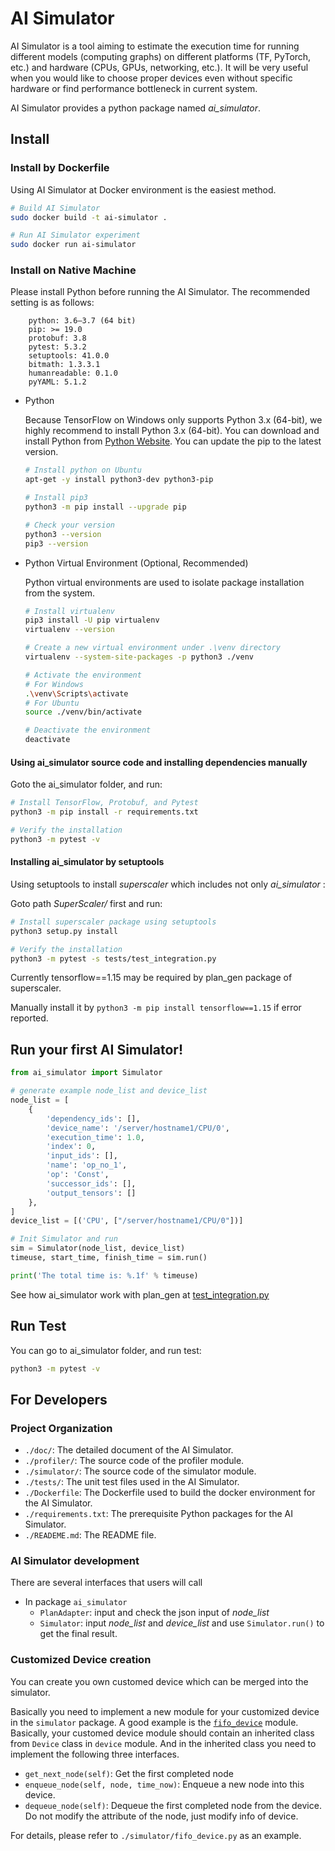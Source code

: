 # AI Simulator

AI Simulator is a tool aiming to estimate the execution time for running different models (computing graphs) on different platforms (TF, PyTorch, etc.) and hardware (CPUs, GPUs, networking, etc.). It will be very useful when you would like to choose proper devices even without specific hardware or find performance bottleneck in current system.

AI Simulator provides a python package named *ai_simulator*.

## Install

### Install by Dockerfile

Using AI Simulator at Docker environment is the easiest method.

```bash
# Build AI Simulator
sudo docker build -t ai-simulator .

# Run AI Simulator experiment
sudo docker run ai-simulator
```

### Install on Native Machine

Please install Python before running the AI Simulator. The recommended setting is as follows:

```text
    python: 3.6–3.7 (64 bit)
    pip: >= 19.0
    protobuf: 3.8
    pytest: 5.3.2
    setuptools: 41.0.0
    bitmath: 1.3.3.1
    humanreadable: 0.1.0
    pyYAML: 5.1.2
```

- Python

    Because TensorFlow on Windows only supports Python 3.x (64-bit), we highly recommend to install Python 3.x (64-bit). You can download and install Python from [Python Website](https://www.python.org/). You can update the pip to the latest version.

    ```bash
    # Install python on Ubuntu
    apt-get -y install python3-dev python3-pip

    # Install pip3
    python3 -m pip install --upgrade pip

    # Check your version
    python3 --version
    pip3 --version
    ```

- Python Virtual Environment (Optional, Recommended)

    Python virtual environments are used to isolate package installation from the system.

    ```bash
    # Install virtualenv
    pip3 install -U pip virtualenv
    virtualenv --version

    # Create a new virtual environment under .\venv directory
    virtualenv --system-site-packages -p python3 ./venv

    # Activate the environment
    # For Windows
    .\venv\Scripts\activate
    # For Ubuntu
    source ./venv/bin/activate

    # Deactivate the environment
    deactivate
    ```

#### Using ai_simulator source code and installing dependencies manually

Goto the ai_simulator folder, and run:

```bash
# Install TensorFlow, Protobuf, and Pytest
python3 -m pip install -r requirements.txt

# Verify the installation
python3 -m pytest -v
```

#### Installing ai_simulator by setuptools

Using setuptools to install *superscaler* which includes not only *ai_simulator* :

Goto path *SuperScaler/* first and run:

```bash
# Install superscaler package using setuptools
python3 setup.py install

# Verify the installation
python3 -m pytest -s tests/test_integration.py
```

Currently tensorflow==1.15 may be required by plan_gen package of superscaler.

Manually install it by `python3 -m pip install tensorflow==1.15` if error reported.

## Run your first AI Simulator!

```python
from ai_simulator import Simulator

# generate example node_list and device_list
node_list = [
    {
        'dependency_ids': [],
        'device_name': '/server/hostname1/CPU/0',
        'execution_time': 1.0,
        'index': 0,
        'input_ids': [],
        'name': 'op_no_1',
        'op': 'Const',
        'successor_ids': [],
        'output_tensors': []
    },
]
device_list = [('CPU', ["/server/hostname1/CPU/0"])]

# Init Simulator and run
sim = Simulator(node_list, device_list)
timeuse, start_time, finish_time = sim.run()

print('The total time is: %.1f' % timeuse)
```

See how ai_simulator work with plan_gen at [test_integration.py](../tests/test_integration.py)

## Run Test

You can go to ai_simulator folder, and run test:

```bash
python3 -m pytest -v
```

## For Developers

### Project Organization

- `./doc/`: The detailed document of the AI Simulator.
- `./profiler/`: The source code of the profiler module.
- `./simulator/`: The source code of the simulator module.
- `./tests/`: The unit test files used in the AI Simulator.
- `./Dockerfile`: The Dockerfile used to build the docker environment for the AI Simulator.
- `./requirements.txt`: The prerequisite Python packages for the AI Simulator.
- `./READEME.md`: The README file.

### AI Simulator development

There are several interfaces that users will call

- In package `ai_simulator`
  - `PlanAdapter`: input and check the json input of *node_list*
  - `Simulator`: input *node_list* and *device_list* and use `Simulator.run()` to get the final result.

### Customized Device creation

You can create you own customed device which can be merged into the simulator.

Basically you need to implement a new module for your customized device in the `simulator` package. A good example is the [`fifo_device`](https://msrasrg.visualstudio.com/SuperScaler/_git/SuperScaler?path=%2Fai_simulator%2Fsimulator%2Ffifo_device.py&version=GBdev&_a=contents) module. Basically, your customed device module should contain an inherited class from `Device` class in `device` module. And in the inherited class you need to implement the following three interfaces.

- `get_next_node(self)`: Get the first completed node
- `enqueue_node(self, node, time_now)`: Enqueue a new node into this device.
- `dequeue_node(self)`: Dequeue the first completed node from the device. Do not modify the attribute of the node, just modify info of device.

For details, please refer to `./simulator/fifo_device.py` as an example.
